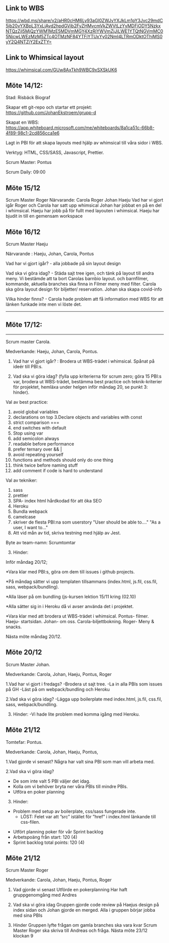 ## Link to WBS
https://wbd.ms/share/v2/aHR0cHM6Ly93aGl0ZWJvYXJkLm1pY3Jvc29mdC5jb20vYXBpL3YxLjAvd2hpdGVib2FyZHMvcmVkZWVtLzYyMDFiODY5NzkxNTQzZjI5MjQzYWM1MzE5MDVmMGY4XzRiYWVmZjJiLWE1YTQtNGVmMC05NjcwLWEzMzM5ZTc4OTMzNF84YTFjYTUxYy02NmI4LTRmODktOThjMS0yY2Q4NTZjY2ExZTY=

## Link to Whimsical layout
https://whimsical.com/GUw8AxTkh9WBC9xSXSkUK6


## Möte 14/12:

Stad: Risbäck Biograf

Skapar ett git-repo och startar ett projekt: https://github.com/JohanEkstroem/grupp-d

Skapat en WBS: https://app.whiteboard.microsoft.com/me/whiteboards/8a1ca51c-66b8-4f89-98c1-2cd856cca1e6

Lagt in PBI för att skapa layouts med hjälp av whimsical till våra sidor i WBS.

Verktyg: HTML, CSS/SASS, Javascript, Prettier.

Scrum Master: Pontus

Scrum Daily: 09:00

## Möte 15/12
Scrum Master Roger
Närvarande: Carola Roger Johan Haeju
Vad har vi gjort igår Roger och Carola har satt upp whimsical Johan har jobbat en på en del i whimsical. Haeju har jobb på för fullt med layouten i whimsical.
Haeju har bjudit in till en gemensam workspace

## Möte 16/12

Scrum Master Haeju

Närvarande : Haeju, Johan, Carola, Pontus

Vad har vi gjort igår? - alla jobbade på sin layout design

Vad ska vi göra idag? - Städa sajt tree igen, och tänk på layout till andra meny. Vi bestämde att ta bort Carolas barnbio layout. och barnfilmer, kommande, aktuella branches ska finna in Filmer meny med filter. Carola ska göra layout design för biljetter/ reservation. Johan ska skapa covid-info

Vilka hinder finns? - Carola hade problem att få information med WBS för att länken funkade inte men vi löste det. 

--------------------
## Möte 17/12: 
--------------
Scrum master Carola. 

Medverkande: Haeju, Johan, Carola, Pontus.

1. Vad har vi gjort igår? : Brodera ut WBS-trädet i whimsical. Spånat på ideér till PBI:s.

2. Vad ska vi göra idag? (fylla upp kriterierna för scrum zero; göra 15 PBI:s var, brodera ut WBS-trädet, bestämma best practice och teknik-kriterier för projektet, hemläxa under helgen inför måndag 20, se punkt 3: hinder). 


Val av best practice: 

1. avoid global variables
2. declarations on top
3.Declare objects and variables with const
4. strict comparison ===
5. end switches with default
6. Stop using var
7. add semicolon always
8. readable before performance
9. prefer ternary over && |
10. avoid repeating yourself 
11. functions and methods should only do one thing
12. think twice before naming stuff
13. add comment if code is hard to understand

Val av tekniker: 

1. sass
2. prettier
3. SPA- index html hårdkodad för att öka SEO
4. Heroku
5. Bundla webpack
6. camelcase
7. skriver de flesta PBI:na som userstory
"User should be able to...."
"As a user, I want to..."
8. Att vid mån av tid, skriva testning med hjälp av Jest.

Byte av team-namn: Scrumtomtar

3. Hinder:

Inför måndag 20/12;

*Vara klar med PBI:s, göra om dem till issues i github projects.

 *På måndag sätter vi upp templaten tillsammans (index.html, js.fil, css.fil, sass, webpack/bundling).

*Alla läser på om bundling (js-kursen lektion 15/11 kring (02.10)

*Alla sätter sig in i Heroku då vi avser använda det i projektet. 

*Vara klar med att brodera ut WBS-trädet i whimsical. 
Pontus- filmer. Haeju- startsidan. Johan- om oss.  Carola-biljettbokning. Roger- Meny & snacks. 

Nästa möte måndag 20/12. 

## Möte 20/12

Scrum Master Johan.

Medverkande:
Carola, Johan, Haeju, Pontus, Roger

1.Vad har vi gjort i fredags?
-Brodera ut sajt tree.
-La in alla PBIs som issues på GH
-Läst på om webpack/bundling och Heroku

2.Vad ska vi göra idag?
-Lägga upp boilerplate med index.html, js.fil, css.fil, sass, webpack/bundling.

3. Hinder:
-Vi hade lite problem med komma igång med Heroku.

## Möte 21/12

Tomtefar: Pontus.

Medverkande:
Carola, Johan, Haeju, Pontus, 

1.Vad gjorde vi senast?
Några har valt sina PBI som man vill arbeta med.



2.Vad ska vi göra idag?
- De som inte valt 5 PBI väljer det idag.
- Kolla om vi behöver bryta ner våra PBIs till mindre PBIs.
- Utföra en poker planning


3. Hinder:
- Problem med setup av boilerplate, css/sass fungerade inte.
    - LÖST: Felet var att ”src” istället för ”href” i index.html länkande till css-filen.


* Utfört planning poker för vår Sprint backlog
* Arbetspoäng från start: 120 (4)
* Sprint backlog total points: 120 (4)

## Möte 21/12

Scrum Master Roger

Medverkande:
Carola, Johan, Haeju, Pontus, Roger

1. Vad gjorde vi senast
Utförde en pokerplanning 
Har haft gruppgenomgång med Andres

2. Vad ska vi göra idag
Gruppen gjorde code review på Haejus design på index sidan och Johan gjorde en merged.
Alla i gruppen börjar jobba med sina PBIs

3. Hinder
Gruppen lyfte frågan om gamla branches ska vara kvar Scrum Master Roger ska skriva till Andreas och fråga.
Nästa möte 23/12 klockan 9

